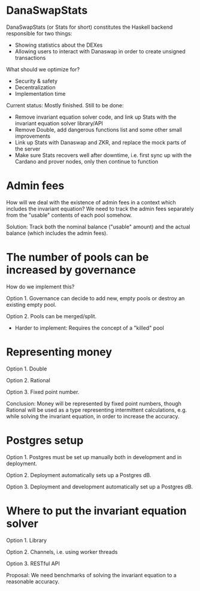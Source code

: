 # DanaSwapStats

DanaSwapStats (or Stats for short) constitutes the Haskell backend responsible
for two things:
- Showing statistics about the DEXes
- Allowing users to interact with Danaswap in order to create unsigned
  transactions

What should we optimize for?
- Security & safety
- Decentralization
- Implementation time

Current status: Mostly finished. Still to be done:
- Remove invariant equation solver code, and link up Stats with the invariant
  equation solver library/API
- Remove Double, add dangerous functions list and some other small improvements
- Link up Stats with Danaswap and ZKR, and replace the mock parts of the server
- Make sure Stats recovers well after downtime, i.e. first sync up with the
  Cardano and prover nodes, only then continue to function

# Admin fees

How will we deal with the existence of admin fees in a context which includes
the invariant equation? We need to track the admin fees separately from the
"usable" contents of each pool somehow.

Solution: Track both the nominal balance ("usable" amount) and the actual
balance (which includes the admin fees).

# The number of pools can be increased by governance

How do we implement this?

Option 1. Governance can decide to add new, empty pools or destroy an existing
empty pool.

Option 2. Pools can be merged/split.
- Harder to implement: Requires the concept of a "killed" pool

# Representing money

Option 1. Double

Option 2. Rational

Option 3. Fixed point number.

Conclusion: Money will be represented by fixed point numbers, though Rational
will be used as a type representing intermittent calculations, e.g. while
solving the invariant equation, in order to increase the accuracy.

# Postgres setup

Option 1. Postgres must be set up manually both in development and in
deployment.

Option 2. Deployment automatically sets up a Postgres dB.

Option 3. Deployment and development automatically set up a Postgres dB.

# Where to put the invariant equation solver

Option 1. Library

Option 2. Channels, i.e. using worker threads

Option 3. RESTful API

Proposal: We need benchmarks of solving the invariant equation to a reasonable
accuracy.




